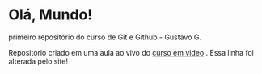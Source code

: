 # Olá, Mundo!
 primeiro repositório do curso de Git e Github - Gustavo G.
 
Repositório criado em uma aula ao vivo do <a href="https://www.cursoemvideo.com/curso/curso-de-git-e-github/aulas/aulas-de-git-e-github/modulos/criando-o-primeiro-repositorio-curso-de-git-e-github/">curso em video</a>
.
Essa linha foi alterada pelo site! 
